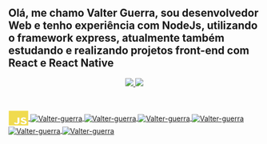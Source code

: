 ## Olá, me chamo Valter Guerra, sou desenvolvedor Web e tenho experiência com NodeJs, utilizando o framework express, atualmente também estudando e realizando projetos front-end com React e React Native

<div align="center">
  <a href="https://github.com/netoguerradev">
  <img height="140em" src="https://github-readme-stats.vercel.app/api?username=netoguerradev&show_icons=true&theme=dark&include_all_commits=true&count_private=true"/>
  <img height="140em" src="https://github-readme-stats.vercel.app/api/top-langs/?username=netoguerradev&layout=compact&langs_count=7&theme=dark"/>
</div>
  
  ##
  
<div style="display: inline_block"><br>
  <img align="center" alt="Valter-guerra" height="30" width="40" src="https://raw.githubusercontent.com/devicons/devicon/master/icons/javascript/javascript-plain.svg">
  <img align="center" alt="Valter-guerra" height="30" width="40" src="https://cdn.jsdelivr.net/gh/devicons/devicon/icons/nodejs/nodejs-original.svg" />
  <img align="center" alt="Valter-guerra" height="40" width="50" src="https://cdn.jsdelivr.net/gh/devicons/devicon/icons/docker/docker-original.svg" />
  <img align="center" alt="Valter-guerra" height="40" width="50" src="https://cdn.jsdelivr.net/gh/devicons/devicon/icons/express/express-original-wordmark.svg" />
  <img align="center" alt="Valter-guerra" height="30" width="40" src="https://cdn.jsdelivr.net/gh/devicons/devicon/icons/react/react-original.svg" />
  <img align="center" alt="Valter-guerra" height="40" width="50" src="https://cdn.jsdelivr.net/gh/devicons/devicon/icons/html5/html5-original.svg" />
  <img align="center" alt="Valter-guerra" height="30" width="40" src="https://cdn.jsdelivr.net/gh/devicons/devicon/icons/css3/css3-original.svg" />
</div>
  
 
